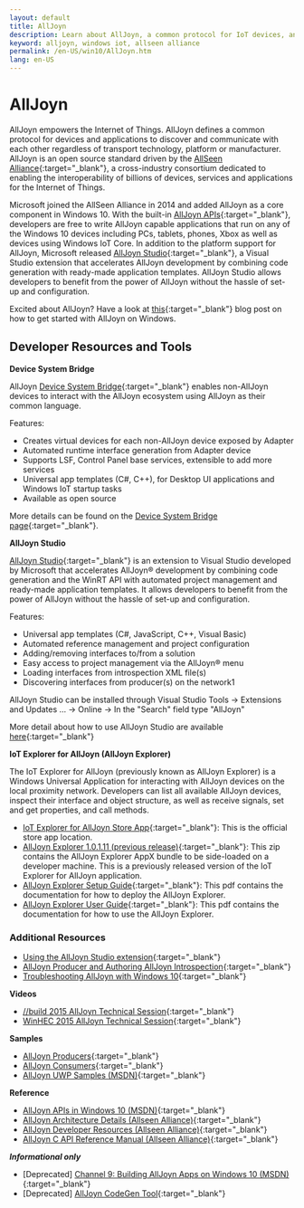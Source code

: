 ```yaml
---
layout: default
title: AllJoyn
description: Learn about AllJoyn, a common protocol for IoT devices, and how it enables even more with Windows IoT.
keyword: alljoyn, windows iot, allseen alliance
permalink: /en-US/win10/AllJoyn.htm
lang: en-US
---
```


# AllJoyn

AllJoyn empowers the Internet of Things. AllJoyn defines a common protocol for devices and applications to discover and communicate with each other regardless of transport technology, platform or manufacturer.  AllJoyn is an open source standard driven by the [AllSeen Alliance](https://allseenalliance.org/){:target="_blank"}, a cross-industry consortium dedicated to enabling the interoperability of billions of devices, services and applications for the Internet of Things.

Microsoft joined the AllSeen Alliance in 2014 and added AllJoyn as a core component in Windows 10. With the built-in [AllJoyn APIs](https://msdn.microsoft.com/en-us/library/windows/apps/windows.devices.alljoyn.aspx){:target="_blank"}, developers are free to write AllJoyn capable applications that run on any of the Windows 10 devices including PCs, tablets, phones, Xbox as well as devices using Windows IoT Core. In addition to the platform support for AllJoyn, Microsoft released [AllJoyn Studio](https://visualstudiogallery.msdn.microsoft.com/064e58a7-fb56-464b-bed5-f85914c89286){:target="_blank"}, a Visual Studio extension that accelerates AllJoyn development by combining code generation with ready-made application templates. AllJoyn Studio allows developers to benefit from the power of AllJoyn without the hassle of set-up and configuration.

Excited about AllJoyn? Have a look at [this]({{site.baseurl}}/en-US/win10/AllJoynStudio.htm){:target="_blank"} blog post on how to get started with AllJoyn on Windows.


## Developer Resources and Tools

__Device System Bridge__

AllJoyn [Device System Bridge]({{site.baseurl}}/en-US/win10/AllJoynDSB.htm){:target="_blank"} enables non-AllJoyn devices to interact with the AllJoyn ecosystem using AllJoyn as their common language.

Features:
- Creates virtual devices for each non-AllJoyn device exposed by Adapter
- Automated runtime interface generation from Adapter device
- Supports LSF, Control Panel base services, extensible to add more services
- Universal app templates (C#, C++), for Desktop UI applications and Windows IoT startup tasks
- Available as open source

More details can be found on the [Device System Bridge page]({{site.baseurl}}/en-US/win10/AllJoynDSB.htm){:target="_blank"}.


__AllJoyn Studio__

[AllJoyn Studio](https://visualstudiogallery.msdn.microsoft.com/064e58a7-fb56-464b-bed5-f85914c89286){:target="_blank"} is an extension to Visual Studio developed by Microsoft that accelerates AllJoyn® development by combining code generation and the WinRT API with automated project management and ready-made application templates. It allows developers to benefit from the power of AllJoyn without the hassle of set-up and configuration.

Features:
- Universal app templates (C#, JavaScript, C++, Visual Basic)
- Automated reference management and project configuration
- Adding/removing interfaces to/from a solution
- Easy access to project management via the AllJoyn® menu
- Loading interfaces from introspection XML file(s)
- Discovering interfaces from producer(s) on the network1

AllJoyn Studio can be installed through Visual Studio Tools -> Extensions and Updates … -> Online -> In the "Search" field type "AllJoyn"

More detail about how to use AllJoyn Studio are available [here]({{site.baseurl}}/en-US/win10/AllJoynStudio.htm){:target="_blank"}

<a name="AllJoynExplorer"></a>__IoT Explorer for AllJoyn (AllJoyn Explorer)__

The IoT Explorer for AllJoyn (previously known as AllJoyn Explorer) is a Windows Universal Application for interacting with AllJoyn devices on the local proximity network. Developers can list all available AllJoyn devices, inspect their interface and object structure, as well as receive signals, set and get properties, and call methods.

- [IoT Explorer for AllJoyn Store App](https://www.microsoft.com/store/apps/9nblggh6gpxl){:target="_blank"}: This is the official store app location.
- [AllJoyn Explorer 1.0.1.11 (previous release)](https://github.com/ms-iot/samples/releases/download/AllJoynExplorer_1.0.11/AllJoynExplorer_1.0.1.11.zip){:target="_blank"}: This zip contains the AllJoyn Explorer AppX bundle to be side-loaded on a developer machine. This is a previously released version of the IoT Explorer for AllJoyn application.
- [AllJoyn Explorer Setup Guide](https://github.com/ms-iot/samples/releases/download/AllJoynExplorer_1.0.11/AllJoyn_Explorer_Setup_Guide_v1.0.pdf){:target="_blank"}: This pdf contains the documentation for how to deploy the AllJoyn Explorer.
- [AllJoyn Explorer User Guide](https://github.com/ms-iot/samples/releases/download/AllJoynExplorer_1.0.11/AllJoyn_Explorer_User_Guide_v1.0.pdf){:target="_blank"}: This pdf contains the documentation for how to use the AllJoyn Explorer.


### Additional Resources

- [Using the AllJoyn Studio extension]({{site.baseurl}}/en-US/win10/AllJoynStudio.htm){:target="_blank"}
- [AllJoyn Producer and Authoring AllJoyn Introspection]({{site.baseurl}}/en-US/win10/AllJoynProducer.htm){:target="_blank"}
- [Troubleshooting AllJoyn with Windows 10]({{site.baseurl}}/en-US/win10/AllJoynTroubleshooting.htm){:target="_blank"}

__Videos__

- [//build 2015 AllJoyn Technical Session](https://channel9.msdn.com/Events/Build/2015/2-623){:target="_blank"}
- [WinHEC 2015 AllJoyn Technical Session](https://channel9.msdn.com/Events/WinHEC/2015/IOT200){:target="_blank"}

__Samples__

- [AllJoyn Producers](https://github.com/Microsoft/Windows-universal-samples/tree/master/Samples/AllJoyn/ProducerExperiences){:target="_blank"}
- [AllJoyn Consumers](https://github.com/Microsoft/Windows-universal-samples/tree/master/Samples/AllJoyn/ConsumerExperiences){:target="_blank"}
- [AllJoyn UWP Samples (MSDN)](https://github.com/Microsoft/Windows-universal-samples/tree/master/Samples/AllJoyn/ConsumerExperiences){:target="_blank"}

__Reference__

- [AllJoyn APIs in Windows 10 (MSDN)](https://msdn.microsoft.com/en-us/library/windows/apps/xaml/windows.devices.alljoyn.aspx){:target="_blank"}
- [AllJoyn Architecture Details (Allseen Alliance)](https://allseenalliance.org/developers/learn/){:target="_blank"}
- [AllJoyn Developer Resources (Allseen Alliance)](https://allseenalliance.org/developers/develop/){:target="_blank"}
- [AllJoyn C API Reference Manual (Allseen Alliance)](https://allseenalliance.org/docs/api/c/index.html){:target="_blank"}

___Informational only___

- [Deprecated] [Channel 9: Building AllJoyn Apps on Windows 10 (MSDN)](https://channel9.msdn.com/Blogs/Internet-of-Things-Blog/Step-By-Step-Building-AllJoyn-Universal-Windows-Apps-for-Windows-10-Public-Preview){:target="_blank"}
- [Deprecated] [AllJoyn CodeGen Tool]({{site.baseurl}}/en-US/win10/AllJoynCodeGen.htm){:target="_blank"}
